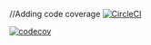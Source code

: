 //Adding code coverage
[![CircleCI](https://circleci.com/gh/D3v0nM/FirstApplication.svg?style=svg)](https://circleci.com/gh/D3v0nM/FirstApplication)

[![codecov](https://codecov.io/gh/D3v0nM/FirstApplication/branch/master/graph/badge.svg)](https://codecov.io/gh/D3v0nM/FirstApplication)

